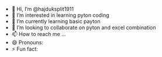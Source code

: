 - 👋 Hi, I’m @hajduksplit1911
- 👀 I’m interested in learning pyton coding
- 🌱 I’m currently learning basic payton
- 💞️ I’m looking to collaborate on pyton and excel combination
- 📫 How to reach me ...
- 😄 Pronouns: 
- ⚡ Fun fact: 

<!---
hajduksplit1911/hajduksplit1911 is a ✨ special ✨ repository because its `README.md` (this file) appears on your GitHub profile.
You can click the Preview link to take a look at your changes.
--->
